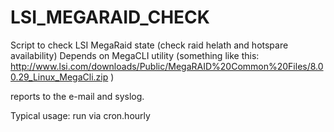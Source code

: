 LSI_MEGARAID_CHECK
==================

Script to check LSI MegaRaid state (check raid helath and hotspare availability)
Depends on MegaCLI utility (something like this:
http://www.lsi.com/downloads/Public/MegaRAID%20Common%20Files/8.00.29_Linux_MegaCli.zip )

reports to the e-mail and syslog.

Typical usage: run via cron.hourly

